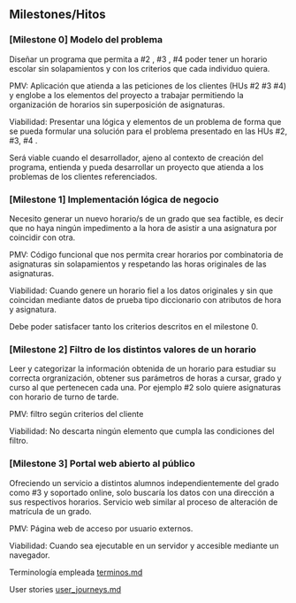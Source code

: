 ## Milestones/Hitos

### [Milestone 0] Modelo del problema

Diseñar un programa que permita a #2 , #3 , #4 poder tener un horario escolar sin solapamientos y con los criterios que cada individuo quiera.

PMV: Aplicación que atienda a las peticiones de los clientes (HUs #2 #3 #4) y englobe a los elementos del proyecto a trabajar permitiendo la organización de horarios sin superposición de asignaturas.

Viabilidad: Presentar una lógica y elementos de un problema de forma que se pueda formular una solución para el problema presentado en las HUs #2, #3, #4 .

Será viable cuando el desarrollador, ajeno al contexto de creación del programa, entienda y pueda desarrollar un proyecto que atienda a los problemas de los clientes referenciados.

### [Milestone 1] Implementación lógica de negocio
Necesito generar un nuevo horario/s de un grado que sea factible, es decir que no haya ningún impedimento a la hora de asistir a una asignatura por coincidir con otra. 

PMV: Código funcional que nos permita crear horarios por combinatoria de asignaturas sin solapamientos y respetando las horas originales de las asignaturas.

Viabilidad: Cuando genere un horario fiel a los datos originales y sin que coincidan mediante datos de prueba tipo diccionario con atributos de hora y asignatura.

Debe poder satisfacer tanto los criterios descritos en el milestone 0. 

### [Milestone 2] Filtro de los distintos valores de un horario
Leer y categorizar la información obtenida de un horario para estudiar su correcta orgranización, obtener sus parámetros de horas a cursar, grado y curso al que pertenecen cada una.
Por ejemplo #2 solo quiere asignaturas con horario de turno de tarde.

PMV: filtro según criterios del cliente

Viabilidad: No descarta ningún elemento que cumpla las condiciones del filtro.

### [Milestone 3] Portal web abierto al público
Ofreciendo un servicio a distintos alumnos independientemente del grado como #3 y soportado online, solo buscaría los datos con una dirección a sus respectivos horarios. Servicio web similar al proceso de alteración de matrícula de un grado.

PMV: Página web de acceso por usuario externos. 

Viabilidad: Cuando sea ejecutable en un servidor y accesible mediante un navegador.

Terminología empleada [terminos.md](https://github.com/ChinChainis/Proyecto_Reparahorarios_IV2425/blob/Objetivo-1/docs/terminos.md)

User stories [user_journeys.md](https://github.com/ChinChainis/Proyecto_Reparahorarios_IV2425/blob/Objetivo-1/docs/user_stories.md)

